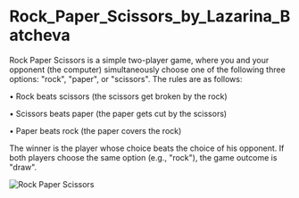 # Rock_Paper_Scissors_by_Lazarina_Batcheva

Rock Paper Scissors is a simple two-player game, where you and your opponent (the computer) simultaneously
choose one of the following three options: "rock", "paper", or "scissors". The rules are as follows:

  • Rock beats scissors (the scissors get broken by the rock)
  
  • Scissors beats paper (the paper gets cut by the scissors)
  
  • Paper beats rock (the paper covers the rock)

The winner is the player whose choice beats the choice of his opponent. If both players choose the same option
(e.g., "rock"), the game outcome is "draw".

![Rock Paper Scissors](C:\Users\Public\Pictures\rock-paper-scissors)
